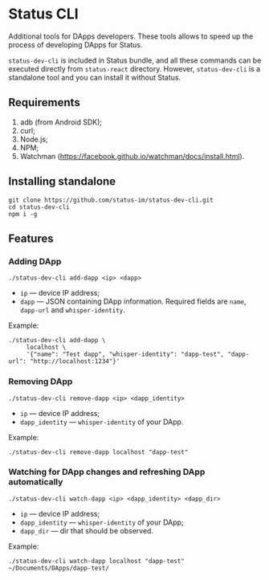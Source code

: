 # Status CLI

Additional tools for DApps developers. These tools allows to speed up the process of developing DApps for Status.

`status-dev-cli` is included in Status bundle, and all these commands can be executed directly from `status-react` directory. However, `status-dev-cli` is a standalone tool and you can install it without Status.

## Requirements

1. adb (from Android SDK);
2. curl;
3. Node.js;
4. NPM;
5. Watchman (https://facebook.github.io/watchman/docs/install.html).

## Installing standalone

```
git clone https://github.com/status-im/status-dev-cli.git
cd status-dev-cli
npm i -g
```

## Features

### Adding DApp

`./status-dev-cli add-dapp <ip> <dapp>`

* `ip` — device IP address;
* `dapp` — JSON containing DApp information. Required fields are `name`, `dapp-url` and `whisper-identity`. 

Example:

```
./status-dev-cli add-dapp \
     localhost \
     '{"name": "Test dapp", "whisper-identity": "dapp-test", "dapp-url": "http://localhost:1234"}'
```

### Removing DApp

`./status-dev-cli remove-dapp <ip> <dapp_identity>`

* `ip` — device IP address;
* `dapp_identity` — `whisper-identity` of your DApp. 

Example:

```
./status-dev-cli remove-dapp localhost "dapp-test"
```

### Watching for DApp changes and refreshing DApp automatically

`./status-dev-cli watch-dapp <ip> <dapp_identity> <dapp_dir>`

* `ip` — device IP address;
* `dapp_identity` — `whisper-identity` of your DApp;
* `dapp_dir` — dir that should be observed.

Example:

```
./status-dev-cli watch-dapp localhost "dapp-test" ~/Documents/DApps/dapp-test/
```
